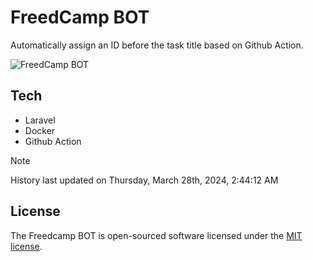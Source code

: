 # FreedCamp BOT

Automatically assign an ID before the task title based on Github Action.

![FreedCamp BOT](https://repository-images.githubusercontent.com/737932867/7d34798b-2680-471c-b089-a78a718d3d6a)

## Tech

- Laravel
- Docker
- Github Action

> [!NOTE]  
> History last updated on Thursday, March 28th, 2024, 2:44:12 AM

## License

The Freedcamp BOT is open-sourced software licensed under the [MIT license](https://opensource.org/licenses/MIT).
